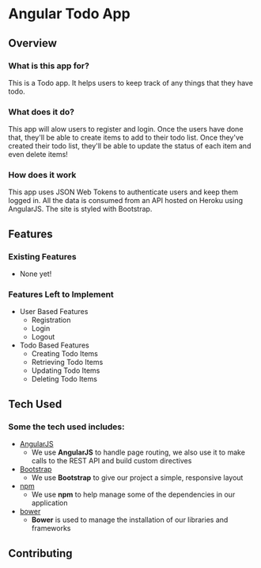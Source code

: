 # Angular Todo App

## Overview

### What is this app for?

This is a Todo app.  It helps users to keep track of any things that they have todo.

### What does it do?

This app will alow users to register and login. Once the users have done that, they'll be able to create items to add to their todo list.  Once they've created their todo list, they'll be able to update the status of each item and even delete items!

### How does it work

This app uses JSON Web Tokens to authenticate users and keep them logged in.  All the data is consumed from an API hosted on Heroku using AngularJS.  The site is styled with Bootstrap.

## Features
 
### Existing Features
- None yet!
 
### Features Left to Implement
- User Based Features
    - Registration
    - Login
    - Logout
- Todo Based Features
    - Creating Todo Items
    - Retrieving Todo Items
    - Updating Todo Items
    - Deleting Todo Items

## Tech Used

### Some the tech used includes:
- [AngularJS](https://angularjs.org/)
    - We use **AngularJS** to handle page routing, we also use it to make calls to the REST API and build custom directives
- [Bootstrap](http://getbootstrap.com/)
    - We use **Bootstrap** to give our project a simple, responsive layout
- [npm](https://www.npmjs.com/)
    - We use **npm** to help manage some of the dependencies in our application
- [bower](https://bower.io/)
    - **Bower** is used to manage the installation of our libraries and frameworks
    
## Contributing